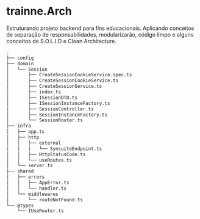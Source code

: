 # trainne.Arch
Estruturando projeto backend para fins educacionais. Aplicando conceitos de separação de responsabilidades, modularizarão, código limpo e alguns conceitos de S.O.L.I.D e Clean Architecture.

```bash
.
├── config
├── domain
│   └── Session
│       ├── CreateSessionCookieService.spec.ts
│       ├── CreateSessionCookieService.ts
│       ├── CreateSessionService.ts
│       ├── index.ts
│       ├── ISessionDTO.ts
│       ├── ISessionInstanceFactory.ts
│       ├── SessionController.ts
│       ├── SessionInstanceFactory.ts
│       └── SessionRouter.ts
├── infra
│   ├── app.ts
│   ├── http
│   │   ├── external
│   │   │   └── SynsuiteEndpoint.ts
│   │   ├── HttpStatusCode.ts
│   │   └── useRoutes.ts
│   └── server.ts
├── shared
│   ├── errors
│   │   ├── AppError.ts
│   │   └── handler.ts
│   └── middlewares
│       └── routeNotFound.ts
└── @types
    └── IUseRouter.ts
```
